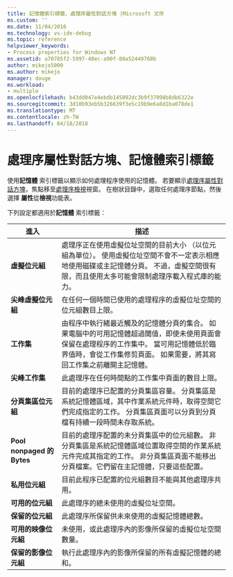 ```yaml
---
title: 記憶體索引標籤，處理序屬性對話方塊 |Microsoft 文件
ms.custom: ''
ms.date: 11/04/2016
ms.technology: vs-ide-debug
ms.topic: reference
helpviewer_keywords:
- Process properties for Windows NT
ms.assetid: a70785f2-5997-40ec-a90f-80a52449768b
author: mikejo5000
ms.author: mikejo
manager: douge
ms.workload:
- multiple
ms.openlocfilehash: b43dd047e4ebdb145092dc3b9f37098b8db6322e
ms.sourcegitcommit: 3d10b93eb5b326639f3e5c19b9e6a8d1ba078de1
ms.translationtype: MT
ms.contentlocale: zh-TW
ms.lasthandoff: 04/18/2018
---
```

# <a name="memory-tab-process-properties-dialog-box"></a>處理序屬性對話方塊、記憶體索引標籤
使用**記憶體** 索引標籤以顯示如何處理程序使用的記憶體。 若要顯示[處理序屬性對話方塊](../debugger/process-properties-dialog-box.md)，焦點移至[處理序檢視](../debugger/processes-view.md)視窗。 在樹狀目錄中，選取任何處理序節點，然後選擇 **屬性**從**檢視**功能表。  
  
 下列設定都適用於**記憶體** 索引標籤：  
  
|進入|描述|  
|-----------|-----------------|  
|**虛擬位元組**|處理序正在使用虛擬位址空間的目前大小 （以位元組為單位）。 使用虛擬位址空間不會不一定表示相應地使用磁碟或主記憶體分頁。 不過，虛擬空間很有限，而且使用太多可能會限制處理序載入程式庫的能力。|  
|**尖峰虛擬位元組**|在任何一個時間已使用的處理程序的虛擬位址空間的位元組數目上限。|  
|**工作集**|由程序中執行緒最近觸及的記憶體分頁的集合。 如果電腦中的可用記憶體超過閾值，即使未使用頁面會保留在處理程序的工作集中。 當可用記憶體低於臨界值時，會從工作集修剪頁面。 如果需要，將其寫回工作集之前離開主記憶體。|  
|**尖峰工作集**|此處理序在任何時間點的工作集中頁面的數目上限。|  
|**分頁集區位元組**|目前的處理序已配置的分頁集區容量。 分頁集區是系統記憶體區域，其中作業系統元件時，取得空間它們完成指定的工作。 分頁集區頁面可以分頁到分頁檔有持續一段時間未存取系統。|  
|**Pool nonpaged 的 Bytes**|目前的處理序配置的未分頁集區中的位元組數。 非分頁集區是系統記憶體區域位置取得空間的作業系統元件完成其指定的工作。 非分頁集區頁面不能移出分頁檔案。它們留在主記憶體，只要這些配置。|  
|**私用位元組**|目前此程序已配置的位元組數目不能與其他處理序共用。|  
|**可用的位元組**|此處理序的總未使用的虛擬位址空間。|  
|**保留的位元組**|此處理序所保留供未來使用的虛擬記憶體總數。|  
|**可用的映像位元組**|未使用，或此處理序內的影像所保留的虛擬位址空間數量。|  
|**保留的影像位元組**|執行此處理序內的影像所保留的所有虛擬記憶體的總和。|